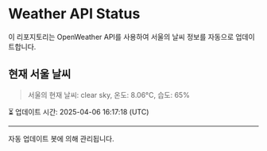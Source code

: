 
# Weather API Status

이 리포지토리는 OpenWeather API를 사용하여 서울의 날씨 정보를 자동으로 업데이트합니다.

## 현재 서울 날씨
> 서울의 현재 날씨: clear sky, 온도: 8.06°C, 습도: 65%

⏳ 업데이트 시간: 2025-04-06 16:17:18 (UTC)

---
자동 업데이트 봇에 의해 관리됩니다.
